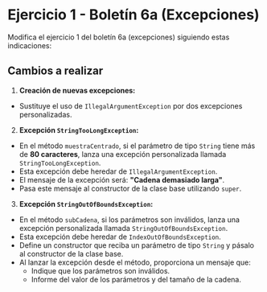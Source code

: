 # Ejercicio 1 - Boletín 6a (Excepciones)

Modifica el ejercicio 1 del boletín 6a (excepciones) siguiendo estas indicaciones:

## Cambios a realizar

1. **Creación de nuevas excepciones:**
  - Sustituye el uso de `IllegalArgumentException` por dos excepciones personalizadas.

2. **Excepción `StringTooLongException`:**
  - En el método `muestraCentrado`, si el parámetro de tipo `String` tiene más de **80 caracteres**, lanza una excepción personalizada llamada `StringTooLongException`.
  - Esta excepción debe heredar de `IllegalArgumentException`.
  - El mensaje de la excepción será: **"Cadena demasiado larga"**.
  - Pasa este mensaje al constructor de la clase base utilizando `super`.

3. **Excepción `StringOutOfBoundsException`:**
  - En el método `subCadena`, si los parámetros son inválidos, lanza una excepción personalizada llamada `StringOutOfBoundsException`.
  - Esta excepción debe heredar de `IndexOutOfBoundsException`.
  - Define un constructor que reciba un parámetro de tipo `String` y pásalo al constructor de la clase base.
  - Al lanzar la excepción desde el método, proporciona un mensaje que:
    - Indique que los parámetros son inválidos.
    - Informe del valor de los parámetros y del tamaño de la cadena.
